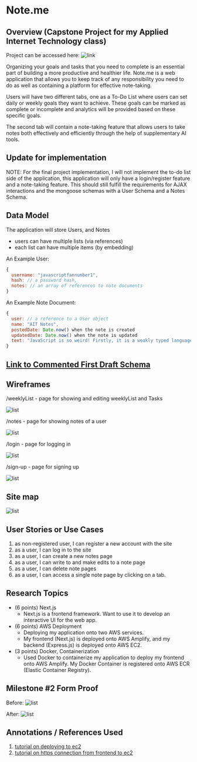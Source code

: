 # Note.me

## Overview (Capstone Project for my Applied Internet Technology class)

Project can be accessed here: ![link](https://master.d2st5pmceso7n9.amplifyapp.com/)

Organizing your goals and tasks that you need to complete is an essential part of building a more productive and healthier life. Note.me is a web application that allows you to keep track of any responsibility you need to do as well as containing a platform for effective note-taking. 

Users will have two different tabs, one as a To-Do List where users can set daily or weekly goals they want to achieve. These goals can be marked as complete or incomplete and analytics will be provided based on these specific goals.

The second tab will contain a note-taking feature that allows users to take notes both effectively and efficiently through the help of supplementary AI tools.

## Update for implementation
NOTE: For the final project implementation, I will not implement the to-do list side of the application, this application will only have a login/register feature and a note-taking feature. 
This should still fulfill the requirements for AJAX interactions and the mongoose schemas with a User Schema and a Notes Schema.

## Data Model

The application will store Users, and Notes

* users can have multiple lists (via references)
* each list can have multiple items (by embedding)

An Example User:

```javascript
{
  username: "javascriptfannumber1",
  hash: // a password hash,
  notes: // an array of references to note documents
}
```
An Example Note Document:

```javascript
{
  user: // a reference to a User object
  name: "AIT Notes",
  postedDate: Date.now() when the note is created
  updatedDate: Date.now() when the note is updated
  text: "JavaScript is so weird! Firstly, it is a weakly typed language. Also, wat are prototypes??!?!"
}
```

## [Link to Commented First Draft Schema](db.mjs) 

## Wireframes

/weeklyList - page for showing and editing weeklyList and Tasks

![list](documentation/example-doc-to-do.png)

/notes - page for showing notes of a user

![list](documentation/example-doc-notes.png)

/login - page for logging in

![list](documentation/example-login.png)

/sign-up - page for signing up

![list](documentation/example-sign-up.png)

## Site map

![list](documentation/example-chart.png)
## User Stories or Use Cases

1. as non-registered user, I can register a new account with the site
2. as a user, I can log in to the site
3. as a user, I can create a new notes page
4. as a user, I can write to and make edits to a note page
5. as a user, I can delete note pages
6. as a user, I can access a single note page by clicking on a tab.

## Research Topics

* (6 points) Next.js
    * Next.js is a frontend framework. Want to use it to develop an interactive UI for the web app.
* (6 points) AWS Deployment
    * Deploying my application onto two AWS services.
    * My frontend (Next.js) is deployed onto AWS Amplify, and my backend (Express.js) is deployed onto AWS EC2.
* (3 points) Docker, Containerization
    * Used Docker to containerize my application to deploy my frontend onto AWS Amplify. My Docker Container is registered onto AWS ECR (Elastic Container Registry).

## Milestone #2 Form Proof
Before:
![list](documentation/before-api.png)

After:
![list](documentation/after-api.png)

## Annotations / References Used

1. [tutorial on deploying to ec2](https://www.youtube.com/watch?v=7vf210p2tJg)
2. [tutorial on https connection from frontend to ec2](https://www.youtube.com/watch?v=q-XEGbipOVw)
